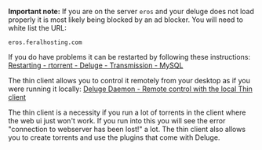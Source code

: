 
**Important note:** If you are on the server `eros` and your deluge does not load properly it is most likely being blocked by an ad blocker. You will need to white list the URL:

~~~
eros.feralhosting.com
~~~

If you do have problems it can be restarted by following these instructions: [Restarting - rtorrent - Deluge - Transmission - MySQL](https://www.feralhosting.com/faq/view?question=158)

The thin client allows you to control it remotely from your desktop as if you were running it locally: [Deluge Daemon - Remote control with the local Thin client](https://www.feralhosting.com/faq/view?question=76)

The thin client is a necessity if you run a lot of torrents in the client where the web ui just won't work. If you run into this you will see the error "connection to webserver has been lost!" a lot. The thin client also allows you to create torrents and use the plugins that come with Deluge.



